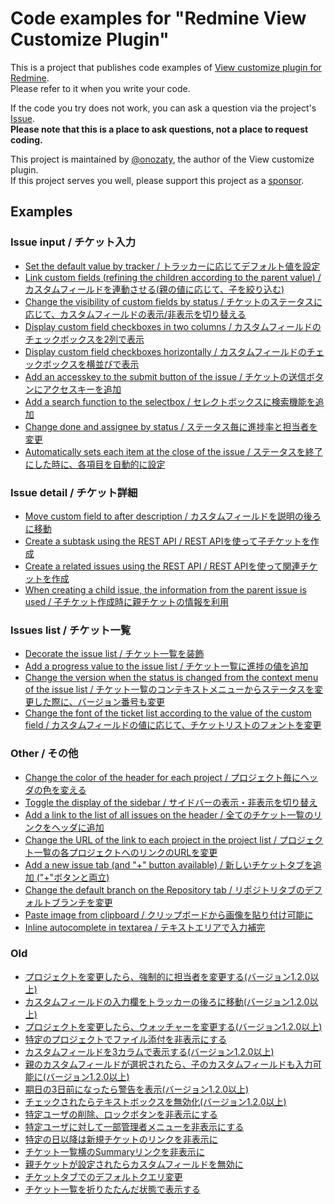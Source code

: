 # Code examples for "Redmine View Customize Plugin"

This is a project that publishes code examples of [View customize plugin for Redmine](https://github.com/onozaty/redmine-view-customize).  
Please refer to it when you write your code.

If the code you try does not work, you can ask a question via the project's [Issue](https://github.com/onozaty/redmine-view-customize-scripts/issues).  
**Please note that this is a place to ask questions, not a place to request coding.**

This project is maintained by [@onozaty](https://github.com/onozaty), the author of the View customize plugin.  
If this project serves you well, please support this project as a [sponsor](https://github.com/sponsors/onozaty).

## Examples 

### Issue input / チケット入力

* [Set the default value by tracker / トラッカーに応じてデフォルト値を設定](./examples/0003.set_default_value_by_tracker/example.md)  
* [Link custom fields (refining the children according to the parent value) / カスタムフィールドを連動させる(親の値に応じて、子を絞り込む)](./examples/0007.link_custom_fields/example.md)  
* [Change the visibility of custom fields by status / チケットのステータスに応じて、カスタムフィールドの表示/非表示を切り替える](./examples/0008.change_custom_field_visibility_by_status/example.md)
* [Display custom field checkboxes in two columns / カスタムフィールドのチェックボックスを2列で表示](./examples/0011.custom_field_checkbox_two_columns/example.md)
* [Display custom field checkboxes horizontally / カスタムフィールドのチェックボックスを横並びで表示](./examples/0012.custom_field_checkbox_horizontally/example.md)
* [Add an accesskey to the submit button of the issue / チケットの送信ボタンにアクセスキーを追加](./examples/0017.add_accesskey_on_issue_submit_button/example.md)
* [Add a search function to the selectbox / セレクトボックスに検索機能を追加](./examples/0018.add_search_function_to_selectbox/example.md)
* [Change done and assignee by status / ステータス毎に進捗率と担当者を変更](./examples/0019.change_done_and_assignee_by_status/example.md)
* [Automatically sets each item at the close of the issue / ステータスを終了にした時に、各項目を自動的に設定](./examples/0020.when_status_closed_set_items/example.md)

### Issue detail / チケット詳細

* [Move custom field to after description / カスタムフィールドを説明の後ろに移動](./examples/0014.move_custom_field_to_after_description/example.md)
* [Create a subtask using the REST API / REST APIを使って子チケットを作成](./examples/0021.create_subtasks_using_rest_api/example.md)
* [Create a related issues using the REST API / REST APIを使って関連チケットを作成](./examples/0022.create_related_issues_using_rest_api/example.md)
* [When creating a child issue, the information from the parent issue is used / 子チケット作成時に親チケットの情報を利用](./examples/0023.when_create_child_use_parent_infomation/example.md)

### Issues list / チケット一覧

* [Decorate the issue list / チケット一覧を装飾](./examples/0002.decorate_issue_list/example.md)  
* [Add a progress value to the issue list / チケット一覧に進捗の値を追加](./examples/0010.add_progress_value_to_issue_list/example.md)  
* [Change the version when the status is changed from the context menu of the issue list / チケット一覧のコンテキストメニューからステータスを変更した際に、バージョン番号も変更](./examples/0013.change_version_when_status_change_from_context_menu/example.md)
* [Change the font of the ticket list according to the value of the custom field / カスタムフィールドの値に応じて、チケットリストのフォントを変更](./examples/0016.change_font_of_issue_list_by_custom_field/example.md)

### Other / その他

* [Change the color of the header for each project / プロジェクト毎にヘッダの色を変える](./examples/0001.change_header_color_by_project/example.md)  
* [Toggle the display of the sidebar / サイドバーの表示・非表示を切り替え](./examples/0004.toggle_sidebar/example.md)  
* [Add a link to the list of all issues on the header / 全てのチケット一覧のリンクをヘッダに追加](./examples/0005.add_issues_link_on_header/example.md)  
* [Change the URL of the link to each project in the project list / プロジェクト一覧の各プロジェクトへのリンクのURLを変更](./examples/0006.change_project_link_url/example.md)  
* [Add a new issue tab (and "+" button available) / 新しいチケットタブを追加 ("+"ボタンと両立)](./examples/0009.add_new_issue_tab/example.md)  
* [Change the default branch on the Repository tab / リポジトリタブのデフォルトブランチを変更](./examples/0015.change_default_branch_on_repository_tab/example.md)  
* [Paste image from clipboard / クリップボードから画像を貼り付け可能に](./examples/0024.paste_image_from_clipboard/example.md)  
* [Inline autocomplete in textarea / テキストエリアで入力補完](./examples/0025.auto_complete_in_textarea/example.md)  

### Old

* [プロジェクトを変更したら、強制的に担当者を変更する(バージョン1.2.0以上)](./old-examples/change_assignee_when_change_project.js)
* [カスタムフィールドの入力欄をトラッカーの後ろに移動(バージョン1.2.0以上)](./old-examples/move_custom_filed_input_after_tracker.js)
* [プロジェクトを変更したら、ウォッチャーを変更する(バージョン1.2.0以上)](./old-examples/change_watcher_when_change_project.js)
* [特定のプロジェクトでファイル添付を非表示にする](./old-examples/hide_attachments_form.css)
* [カスタムフィールドを3カラムで表示する(バージョン1.2.0以上)](./old-examples/change_3column_custom_fields.js)
* [親のカスタムフィールドが選択されたら、子のカスタムフィールドも入力可能に(バージョン1.2.0以上)](./old-examples/enable_when_custom_field_selected.js)
* [期日の3日前になったら警告を表示(バージョン1.2.0以上)](./old-examples/show_alert_on_due_date.js)
* [チェックされたらテキストボックスを無効化(バージョン1.2.0以上)](./old-examples/disable_text_depending_on_checked.js)
* [特定ユーザの削除、ロックボタンを非表示にする](./old-examples/hide_lock_button_and_delete_button.css)
* [特定ユーザに対して一部管理者メニューを非表示にする](./old-examples/hide_part_of_admin_menu.js)
* [特定の日以降は新規チケットのリンクを非表示に](./old-examples/hide_new_issue_link_after_date.js)
* [チケット一覧横のSummaryリンクを非表示に](./old-examples/hide_issue_summary_link.css)
* [親チケットが設定されたらカスタムフィールドを無効に](./old-examples/disable_if_parent_issue_is_set.js)
* [チケットタブでのデフォルトクエリ変更](./old-examples/change_issue_default_query.js)
* [チケット一覧を折りたたんだ状態で表示する](./old-examples/folded_issues.js)
